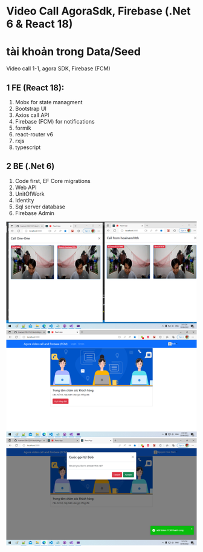 # Video Call AgoraSdk, Firebase (.Net 6 & React 18)
# tài khoản trong Data/Seed
Video call 1-1, agora SDK, Firebase (FCM)
## 1 FE (React 18):
<ol>
  <li>Mobx for state managment</li>
  <li>Bootstrap UI</li>
  <li>Axios call API</li>
  <li>Firebase (FCM) for notifications</li>
  <li>formik</li>
  <li>react-router v6</li>
  <li>rxjs</li>
  <li>typescript</li>
</ol>

## 2 BE (.Net 6)
<ol>
  <li>Code first, EF Core migrations</li>
  <li>Web API</li>
  <li>UnitOfWork</li>
  <li>Identity</li>
  <li>Sql server database</li>
  <li>Firebase Admin</li>
</ol>

![video call 1](agora1.png)
![video call 1](agora2.png)
![video call 1](agora3.png)
